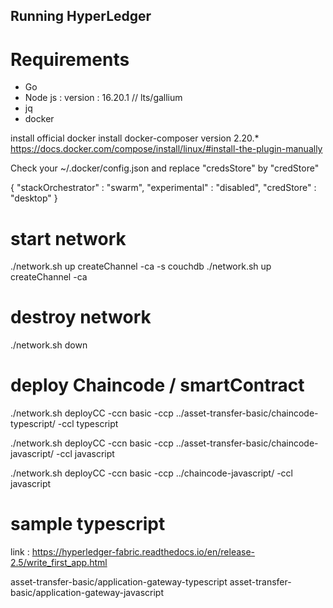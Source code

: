 ## Running HyperLedger

# Requirements
- Go
- Node js : version : 16.20.1 // lts/gallium
- jq 
- docker

install official docker
install docker-composer  version 2.20.*
https://docs.docker.com/compose/install/linux/#install-the-plugin-manually


Check your ~/.docker/config.json and replace "credsStore" by "credStore"

{
  "stackOrchestrator" : "swarm",
  "experimental" : "disabled",
  "credStore" : "desktop"
}



# start network
./network.sh up createChannel -ca -s couchdb 
./network.sh up createChannel -ca

# destroy network
./network.sh down

# deploy Chaincode / smartContract
./network.sh deployCC -ccn basic -ccp ../asset-transfer-basic/chaincode-typescript/ -ccl typescript

./network.sh deployCC -ccn basic -ccp ../asset-transfer-basic/chaincode-javascript/ -ccl javascript 

./network.sh deployCC -ccn basic -ccp ../chaincode-javascript/ -ccl javascript

# sample typescript
link : https://hyperledger-fabric.readthedocs.io/en/release-2.5/write_first_app.html

asset-transfer-basic/application-gateway-typescript
asset-transfer-basic/application-gateway-javascript
